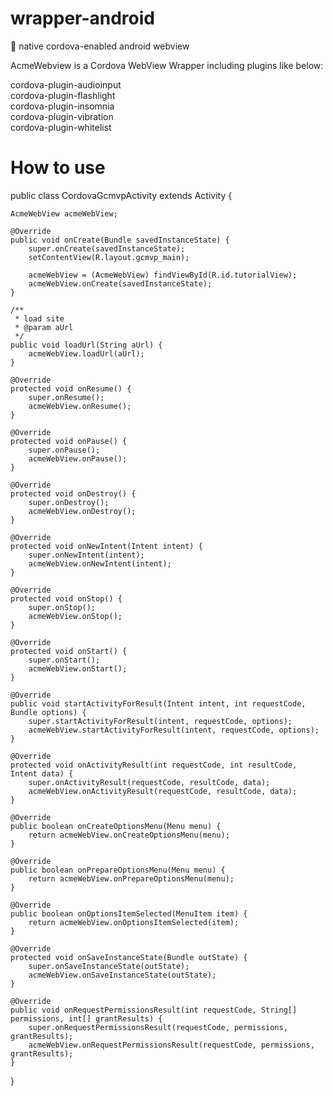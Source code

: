 # wrapper-android
:iphone: native cordova-enabled android webview

AcmeWebview is a Cordova WebView Wrapper including plugins like below:

cordova-plugin-audioinput<br>
cordova-plugin-flashlight<br>
cordova-plugin-insomnia<br>
cordova-plugin-vibration<br>
cordova-plugin-whitelist<br>
    
# How to use
public class CordovaGcmvpActivity extends Activity {

    AcmeWebView acmeWebView;

    @Override
    public void onCreate(Bundle savedInstanceState) {
        super.onCreate(savedInstanceState);
        setContentView(R.layout.gcmvp_main);

        acmeWebView = (AcmeWebView) findViewById(R.id.tutorialView);
        acmeWebView.onCreate(savedInstanceState);
    }

    /**
     * load site
     * @param aUrl
     */
    public void loadUrl(String aUrl) {
        acmeWebView.loadUrl(aUrl);
    }

    @Override
    protected void onResume() {
        super.onResume();
        acmeWebView.onResume();
    }

    @Override
    protected void onPause() {
        super.onPause();
        acmeWebView.onPause();
    }

    @Override
    protected void onDestroy() {
        super.onDestroy();
        acmeWebView.onDestroy();
    }

    @Override
    protected void onNewIntent(Intent intent) {
        super.onNewIntent(intent);
        acmeWebView.onNewIntent(intent);
    }

    @Override
    protected void onStop() {
        super.onStop();
        acmeWebView.onStop();
    }

    @Override
    protected void onStart() {
        super.onStart();
        acmeWebView.onStart();
    }

    @Override
    public void startActivityForResult(Intent intent, int requestCode, Bundle options) {
        super.startActivityForResult(intent, requestCode, options);
        acmeWebView.startActivityForResult(intent, requestCode, options);
    }

    @Override
    protected void onActivityResult(int requestCode, int resultCode, Intent data) {
        super.onActivityResult(requestCode, resultCode, data);
        acmeWebView.onActivityResult(requestCode, resultCode, data);
    }

    @Override
    public boolean onCreateOptionsMenu(Menu menu) {
        return acmeWebView.onCreateOptionsMenu(menu);
    }

    @Override
    public boolean onPrepareOptionsMenu(Menu menu) {
        return acmeWebView.onPrepareOptionsMenu(menu);
    }

    @Override
    public boolean onOptionsItemSelected(MenuItem item) {
        return acmeWebView.onOptionsItemSelected(item);
    }

    @Override
    protected void onSaveInstanceState(Bundle outState) {
        super.onSaveInstanceState(outState);
        acmeWebView.onSaveInstanceState(outState);
    }

    @Override
    public void onRequestPermissionsResult(int requestCode, String[] permissions, int[] grantResults) {
        super.onRequestPermissionsResult(requestCode, permissions, grantResults);
        acmeWebView.onRequestPermissionsResult(requestCode, permissions, grantResults);
    }
}
